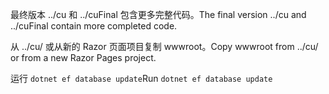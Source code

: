 <span data-ttu-id="11c54-101">最终版本 ../cu 和 ../cuFinal 包含更多完整代码。</span><span class="sxs-lookup"><span data-stu-id="11c54-101">The final version ../cu and ../cuFinal contain more completed code.</span></span>

<span data-ttu-id="11c54-102">从 ../cu/ 或从新的 Razor 页面项目复制 wwwroot。</span><span class="sxs-lookup"><span data-stu-id="11c54-102">Copy wwwroot from ../cu/ or from a new Razor Pages project.</span></span>

<span data-ttu-id="11c54-103">运行 `dotnet ef database update`</span><span class="sxs-lookup"><span data-stu-id="11c54-103">Run `dotnet ef database update`</span></span>
